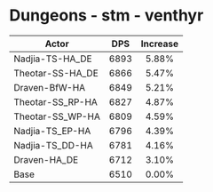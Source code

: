 # Dungeons - stm - venthyr
| Actor | DPS | Increase |
|---|:---:|:---:|
|Nadjia-TS-HA_DE|6893|5.88%|
|Theotar-SS-HA_DE|6866|5.47%|
|Draven-BfW-HA|6849|5.21%|
|Theotar-SS_RP-HA|6827|4.87%|
|Theotar-SS_WP-HA|6809|4.59%|
|Nadjia-TS_EP-HA|6796|4.39%|
|Nadjia-TS_DD-HA|6781|4.16%|
|Draven-HA_DE|6712|3.10%|
|Base|6510|0.00%|
